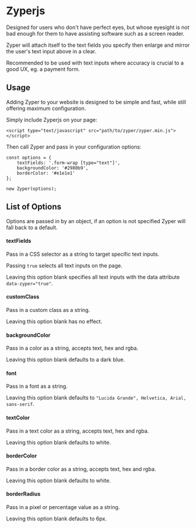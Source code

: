 # Zyperjs
Designed for users who don't have perfect eyes, but whose eyesight is not bad enough for them to have assisting software such as a screen reader.

Zyper will attach itself to the text fields you specify then enlarge and mirror the user's text input above in a clear.

Recommended to be used with text inputs where accuracy is crucial to a good UX, eg. a payment form.

## Usage

Adding Zyper to your website is designed to be simple and fast, while still offering maximum configuration.

Simply include Zyperjs on your page:

`<script type="text/javascript" src="path/to/zyper/zyper.min.js"></script>`

Then call Zyper and pass in your configuration options:

    const options = {
        textFields: '.form-wrap [type="text"]',
        backgroundColor: '#2980b9',
        borderColor: '#e1e1e1'
    };
    
    new Zyper(options);

## List of Options

Options are passed in by an object, if an option is not specified Zyper will fall back to a default.

#### textFields

Pass in a CSS selector as a string to target specific text inputs.

Passing `true` selects all text inputs on the page.

Leaving this option blank specifies all text inputs with the data attribute `data-zyper="true"`.

#### customClass

Pass in a custom class as a string.

Leaving this option blank has no effect.

#### backgroundColor

Pass in a color as a string, accepts text, hex and rgba.

Leaving this option blank defaults to a dark blue.

#### font

Pass in a font as a string.

Leaving this option blank defaults to `"Lucida Grande", Helvetica, Arial, sans-serif`.

#### textColor

Pass in a text color as a string, accepts text, hex and rgba.

Leaving this option blank defaults to white.

#### borderColor

Pass in a border color as a string, accepts text, hex and rgba.

Leaving this option blank defaults to white.

#### borderRadius

Pass in a pixel or percentage value as a string.

Leaving this option blank defaults to 6px.